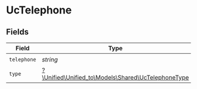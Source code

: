 # UcTelephone


## Fields

| Field                                                                                        | Type                                                                                         | Required                                                                                     | Description                                                                                  |
| -------------------------------------------------------------------------------------------- | -------------------------------------------------------------------------------------------- | -------------------------------------------------------------------------------------------- | -------------------------------------------------------------------------------------------- |
| `telephone`                                                                                  | *string*                                                                                     | :heavy_check_mark:                                                                           | N/A                                                                                          |
| `type`                                                                                       | [?\Unified\Unified_to\Models\Shared\UcTelephoneType](../../Models/Shared/UcTelephoneType.md) | :heavy_minus_sign:                                                                           | N/A                                                                                          |